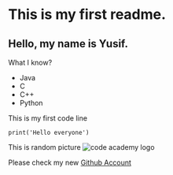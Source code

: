 # This is my first readme.
## Hello, my name is Yusif.
What I know?
- Java
- C
- C++
- Python

This is my first code line

```
print('Hello everyone')
```
This is random picture
![code academy logo](https://yt3.ggpht.com/a/AGF-l7_G-bCchJ2kn_s3Ye89tMbjXrAhlQyTRqTk4w=s900-c-k-c0xffffffff-no-rj-mo)

Please check my new [Github Account](https://github.com/yusifem)